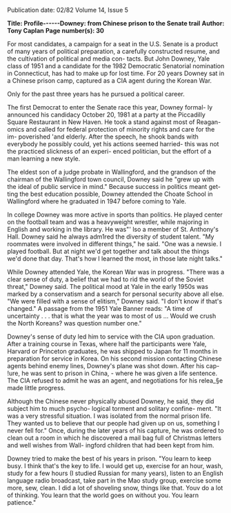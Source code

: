 Publication date: 02/82
Volume 14, Issue 5

**Title: Profile------Downey: from Chinese prison to the Senate trail**
**Author: Tony Caplan**
**Page number(s): 30**

For most candidates, a campaign for a 
seat in the U.S. Senate is a product of 
many years of political preparation, a 
carefully constructed resume, and the 
cultivation of political and media con-
tacts. But John Downey, Yale class of 
1951 and a candidate for the 1982 
Democratic Senatorial nomination in 
Connecticut, has had to make up for 
lost time. For 20 years Downey sat in a 
Chinese prison camp, captured as a 
CIA agent during the Korean War. 

Only for the past three years has he 
pursued a political career. 

The first Democrat to enter the 
Senate race this year, Downey formal-
ly announced his candidacy October 
20, 1981 at a party at the Piccadilly 
Square Restaurant in New Haven. He 
took a stand against most of Reagan-
omics and called for federal protection 
of minority rights and care for the im-
poverished 'and elderly. After the 
speech, 
he 
shook 
bands with 
everybody he possibly could, yet his 
actions seemed harried- this was not 
the practiced slickness of an experi-
enced politician, but the effort of a 
man learning a new style. 

The eldest son of a judge probate in 
Wallingford, and the grandson of the 
chairman of the Wallingford town 
council, Downey said he "grew up with 
the ideal of public service in mind." 
Because success in politics meant get-
ting the best 
education 
possible, 
Downey attended the Choate School in 
Wallingford where he graduated in 
1947 before coming to Yale. 

In college Downey was more active 
in sports than politics. He played 
center on the football team and was a 
heavyweight wrestler, while majoring 
in English and working in the library. 
He was"' lso a member of St. Anthony's 
Hall. Downey said he always adm1red 
the diversity of student talent. "My 
roommates were involved in different 
things," he said. "One was a newsie. I 
played football. But at night we'd get 
together and talk about the things we'd 
done that day. That's how I learned 
the most, in those late night talks." 

While Downey attended Yale, the 
Korean War was in progress. "There 
was a clear sense of duty, a belief that 
we had to rid the world of the Soviet 
threat," Downey said. The political 
mood at Yale in the early 1950s was 
marked by a conservatism and a 
search for personal security above all 
else. "We were filled with a sense of 
elitism," Downey said. "I don't know if 
that's changed." A passage from the 
1951 Yale Banner reads: "A time of 
uncertainty . . . that is what the year 
was to most of us ... Would we crush 
the North Koreans? was question 
number one." 

Downey's sense of duty led him to 
service with the CIA upon graduation. 
After a training course in Texas, 
where half the participants were Yale, 
Harvard or Princeton graduates, he 
was shipped to Japan for 11 months in 
preparation for service in Korea. On 
his second mission contacting Chinese 
agents behind enemy lines, Downey's 
plane was shot down. After his cap-
!ure, he was sent to prison in China, -
where he was given a life sentence. The 
CIA refused to admit he was an agent, 
and negotiations for his relea_§e made 
little progress. 

Although 
the Chinese never 
physically abused Downey, he said, 
they did subject him to much psycho-
logical torment and solitary confine-
ment. "It was a very stressful situation. 
I was isolated from the normal prison 
life. They wanted us to believe that our 
people had given up on us, something I 
never fell for." Once, during the later 
years of his capture, he was ordered to 
clean out 
a 
room 
in which he 
discovered a mail bag full of Christmas 
letters and well wishes from Wall-
ingford children that had been kept 
from him. 

Downey tried to make the best of his 
years in prison. "You learn to keep 
busy. I think that's the key to life. I 
would get up, exercise for an hour, 
wash, study for a few hours (I studied 
Russian for many years), listen to an 
English language radio broadcast, take 
part in the Mao study group, exercise 
some more, sew, clean. I did a lot of 
shoveling snow, things like that. Youv 
do a lot of thinking. You learn that the 
world goes on without you. You learn 
patience."